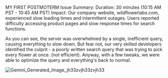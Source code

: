 MY FIRST POSTMOTERM
Issue Summary:
Duration: 30 minutes (10:15 AM PST - 10:45 AM PST)
Impact: Our company website, wildflowerlabs.com, experienced slow loading times and intermittent outages. Users reported difficulty accessing product pages and slow response times for search functions.

As you can see, the server was overwhelmed by a single, inefficient query, causing everything to slow down. But fear not, our very skilled developers identified the culprit - a poorly written search query that was trying to pick every flower at once. (not efficient). Anyway, with a few tweaks, we were able to optimize the query and everything's back to normal.

![Gemini_Generated_Image_jh33zvjh33zvjh33](https://github.com/shacky-me/alx-system_engineering-devops/assets/110165182/f33bf72a-26db-4f60-b3b8-891f3d3c7b4d)
